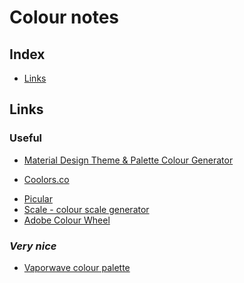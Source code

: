 # Colour notes

## Index

  - [Links](#links)

## Links

### Useful

  - [Material Design Theme & Palette Colour Generator](http://mcg.mbitson.com/#!?mcgpalette0=%232b2830)
  <!-- spell-checker: disable-next-line -->
  - [Coolors.co](https://coolors.co/)
  <!-- spell-checker: disable-next-line -->
  - [Picular](https://picular.co/?ref=producthunt)
  - [Scale - colour scale generator](https://hihayk.github.io/scale/?ref=producthunt#4/6/28/71/0/67/20/14/1D9A6C/29/154/108)
  - [Adobe Colour Wheel](https://color.adobe.com/)

### *Very nice*

  - [Vaporwave colour palette](https://www.color-hex.com/color-palette/10221)
